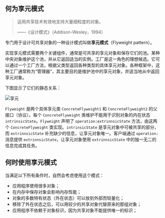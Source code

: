 ## 何为享元模式

> 运用共享技术有效地支持大量细粒度的对象。
>
> ——《设计模式》（Addison-Wesley，1994）

专门用于设计可共享对象的一种设计模式叫做**享元模式**（Flyweight pattern）。

实现享元模式需要两个关键组件，通常是可共享的享元对象和保存它们的池。某种中央对象维护这个池，并从它返回适当的实例。工厂是这一角色的理想候选。它可以通过一个工厂方法，根据父类型返回各种类型的具体享元对象。各种框架中，这种工厂通常称为“管理器”，其主要目的是维护池中的享元对象，并适当地从中返回享元对象。

下图显示了它们的静态关系：

![享元](https://blog-andy0570-1256077835.cos.ap-shanghai.myqcloud.com/site_Images/014524.png)



`Flyweight` 是两个具体享元类 `ConcreteFlyweight1` 和 `ConcreteFlyweight2` 的父接口（协议）。每个 `ConcreteFlyweight` 类维护不能用于识别对象的内在状态 `intrinsicState`。`Flyweight` 声明了 `operation:extrinnsicState` 方法，由这两个 `ConcreteFlyweight` 类实现。`intrinsicState` 是享元对象中可被共享的部分，而 `extrinnsicState` 补充缺少的信息，让享元对象唯一。客户端通过 `operation:` 消息提供 `extrinnsicState`，让享元对象使用 `extrinnsicState` 中的独一无二的信息完成其任务。



## 何时使用享元模式

当满足以下所有条件时，自然会考虑使用这个模式：

* 应用程序使用很多对象；
* 在内存中保存对象会影响内存性能；
* 对象的多数特有状态（外在状态）可以放到外部而轻量化；
* 移除了外在状态之后，可以用较少的共享对象代替原来的那组对象；
* 应用程序不依赖于对象标识，因为共享对象不能提供唯一的标识；

